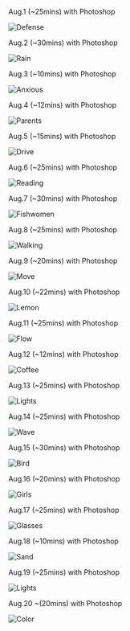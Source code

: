 Aug.1 (~25mins) with Photoshop

![Defense](1.jpg)

Aug.2 (~30mins) with Photoshop

![Rain](2.jpg)

Aug.3 (~10mins) with Photoshop

![Anxious](3.jpg)

Aug.4 (~12mins) with Photoshop

![Parents](4.jpg)

Aug.5 (~15mins) with Photoshop

![Drive](5.jpg)

Aug.6 (~25mins) with Photoshop

![Reading](6.jpg)

Aug.7 (~30mins) with Photoshop

![Fishwomen](7.jpg)

Aug.8 (~25mins) with Photoshop

![Walking](8.jpg)

Aug.9 (~20mins) with Photoshop

![Move](9.jpg)

Aug.10 (~22mins) with Photoshop

![Lemon](10.jpg)

Aug.11 (~25mins) with Photoshop

![Flow](11.jpg)

Aug.12 (~12mins) with Photoshop

![Coffee](12.jpg)

Aug.13 (~25mins) with Photoshop

![Lights](13.jpg)

Aug.14 (~25mins) with Photoshop

![Wave](14.jpg)

Aug.15 (~30mins) with Photoshop

![Bird](15.jpg)

Aug.16 (~20mins) with Photoshop

![Girls](16.jpg)

Aug.17 (~25mins) with Photoshop

![Glasses](17.jpg)

Aug.18 (~10mins) with Photoshop

![Sand](18.jpg)

Aug.19 (~25mins) with Photoshop

![Lights](19.jpg)

Aug.20 ~(20mins) with Photoshop

![Color](20.jpg)

